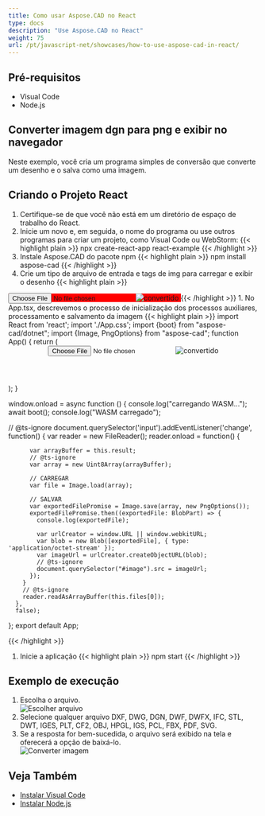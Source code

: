 ```yaml
---
title: Como usar Aspose.CAD no React
type: docs
description: "Use Aspose.CAD no React"
weight: 75
url: /pt/javascript-net/showcases/how-to-use-aspose-cad-in-react/
---
```


## Pré-requisitos
- Visual Code
- Node.js

## Converter imagem dgn para png e exibir no navegador

Neste exemplo, você cria um programa simples de conversão que converte um desenho e o salva como uma imagem.

## Criando o Projeto React

1. Certifique-se de que você não está em um diretório de espaço de trabalho do React.
1. Inicie um novo e, em seguida, o nome do programa ou use outros programas para criar um projeto, como Visual Code ou WebStorm:
{{< highlight plain >}}
npx create-react-app react-example
{{< /highlight >}}
1. Instale Aspose.CAD do pacote npm
{{< highlight plain >}}
npm install aspose-cad
{{< /highlight >}}
1. Crie um tipo de arquivo de entrada e tags de img para carregar e exibir o desenho
{{< highlight plain >}}
<span style="background-color: red">
  <input id="file" type="file"/>
  <img alt="convertido" id="image" />
</span>
{{< /highlight >}}
1. No App.tsx, descrevemos o processo de inicialização dos processos auxiliares, processamento e salvamento da imagem
{{< highlight plain >}}
import React from 'react';
import './App.css';
import {boot} from "aspose-cad/dotnet";
import {Image, PngOptions} from "aspose-cad";
function App() {
  return (
    <div className="App">
      <header className="App-header">
          <input id="file" type="file"/>
          <img alt="convertido" id="image" />
      </header>
    </div>
  );
}

window.onload = async function () {
  console.log("carregando WASM...");
  await boot();
  console.log("WASM carregado");

  // @ts-ignore
    document.querySelector('input').addEventListener('change', function() {
        var reader = new FileReader();
        reader.onload = function() {

          var arrayBuffer = this.result;
          // @ts-ignore
          var array = new Uint8Array(arrayBuffer);

          // CARREGAR
          var file = Image.load(array);

          // SALVAR
          var exportedFilePromise = Image.save(array, new PngOptions());
          exportedFilePromise.then((exportedFile: BlobPart) => {
            console.log(exportedFile);

            var urlCreator = window.URL || window.webkitURL;
            var blob = new Blob([exportedFile], { type: 'application/octet-stream' });
            var imageUrl = urlCreator.createObjectURL(blob);
            // @ts-ignore
            document.querySelector("#image").src = imageUrl;
          });
        }
        // @ts-ignore
        reader.readAsArrayBuffer(this.files[0]);
      },
      false);
};
export default App;

{{< /highlight >}}
1. Inicie a aplicação
{{< highlight plain >}}
npm start
{{< /highlight >}}

## Exemplo de execução

1. Escolha o arquivo.<br>
![Escolher arquivo](/cad/_assets/javascript-net/react/choose-file.png)<br>
1. Selecione qualquer arquivo DXF, DWG, DGN, DWF, DWFX, IFC, STL, DWT, IGES, PLT, CF2, OBJ, HPGL, IGS, PCL, FBX, PDF, SVG.
1. Se a resposta for bem-sucedida, o arquivo será exibido na tela e oferecerá a opção de baixá-lo.<br>
![Converter imagem](/cad/_assets/javascript-net/react/convert-image.png)<br>

## Veja Também

- [Instalar Visual Code](https://code.visualstudio.com/)
- [Instalar Node.js](https://nodejs.org/en/)
